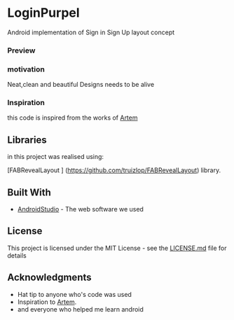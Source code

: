 # LoginPurpel


Android implementation of Sign in Sign Up layout concept

### Preview
 
### motivation

Neat,clean and beautiful Designs needs to be alive

### Inspiration

this code is inspired from the works of [Artem](https://www.uplabs.com/artsemii)


   
## Libraries

in this project was realised using:

[FABRevealLayout ] (https://github.com/truizlop/FABRevealLayout) library.


## Built With

* [AndroidStudio](https://developer.android.com/studio/index.html) - The web software we used

 
 
## License

This project is licensed under the MIT License - see the [LICENSE.md](LICENSE.md) file for details

## Acknowledgments

* Hat tip to anyone who's code was used
* Inspiration to [Artem](https://www.uplabs.com/artsemii).
* and everyone who helped me learn android
